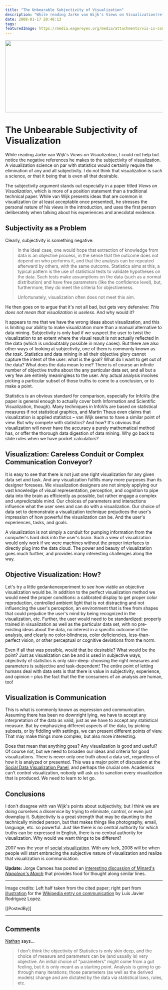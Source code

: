 ```yaml
---
title: "The Unbearable Subjectivity of Visualization"
description: "While reading Jarke van Wijk's Views on Visualization(ref), I could not help but notice the negative references he makes to the subjectivity of visualization. A visualization science on par with statistics would certainly require the elimination of any and all subjectivity. I do not think that visualization is such a science, or that it being that is even all that desirable."
date: 2008-01-17 20:48:13
tags: 
featuredImage: https://media.eagereyes.org/media/attachments/vis-is-communication.png
---
```


<p align="center"><img src="https://media.eagereyes.org/media/attachments/vis-is-communication.png" alt="" width="600" height="230" /></p>

# The Unbearable Subjectivity of Visualization

While reading Jarke van Wijk's <em>Views on Visualization</em>, I could not help but notice the negative references he makes to the subjectivity of visualization. A visualization science on par with statistics would certainly require the elimination of any and all subjectivity. I do not think that visualization is such a science, or that it being that is even all that desirable.

The subjectivity argument stands out especially in a paper titled <em>Views on Visualization</em>, which is more of a position statement than a traditional technical paper. While van Wijk presents ideas that are common in visualization (or at least acceptable once presented), he stresses the personal nature of his views in the introduction, and uses the first person deliberately when talking about his experiences and anecdotal evidence.

## Subjectivity as a Problem

Clearly, subjectivity is something negative:

>	In the ideal case, one would hope that extraction of knowledge from data is an objective process, in the sense that the outcome does not depend on who performs it, and that the analysis can be repeated afterward by others, with the same outcome. Statistics aims at this, a typical pattern is the use of statistical tests to validate hypotheses on the data. Such tests make assumptions on the data (such as a normal distribution) and have free parameters (like the confidence level), but, furthermore, they do meet the criteria for objectiveness.
>	
>	Unfortunately, visualization often does not meet this aim.

He then goes on to argue that it's not all bad, but gets very defensive: <em>This does not mean that visualization is useless.</em> And why would it?

It appears to me that we have the wrong ideas about visualization, and this is limiting our abilitiy to make visualization more than a manual alternative to data mining. Subjectivity is only bad if we suspect the user to twist the visualization to an extent where the visual result is not actually reflected in the data (which is undoubtably possible in many cases). But there are also other ways of looking at subjectivity, one of them is commonly known as <em>the task</em>. Statistics and data mining in all their objective glory cannot capture the intent of the user: what is the goal? What do I want to get out of the data? What does the data mean to me? There is of course an infinite number of objective truths about the any particular data set, and all but a very few are entirely meaningless to the user. Any actual analysis involves picking a particular subset of those truths to come to a conclusion, or to make a point.

Statistics is an obvious standard for comparison, especially for InfoVis (the paper is general enough to actually cover both Information and Scientific Visualization, though). Many techniques in InfoVis are based on statistical measures if not statistical graphics, and Martin Theus even claims that visualization is applied statistics – van Wijk seems to have a similar point of view. But why compete with statistics? And how? It's obvious that visualization will never have the accuracy a purely mathematical method has, or offer the thorough data digestion of data mining. Why go back to slide rules when we have pocket calculators?

## Visualization: Careless Conduit or Complex Communication Conveyor?

It is easy to see that there is not just one right visualization for any given data set and task. And any visualization fulfills many more purposes than its designer foresees. We visualization designers are not simply applying our vast knowledge of visual representation, perception, and cognition to pipe data into the brain as efficiently as possible, but rather engage a complex and unpredictable mind. Our choices of parameters and interactions influence what the user sees and can do with a visualization. Our choice of data set to demonstrate a visualization technique prejudices the user's impression of how powerful the visualization can be. And the user's experiences, tasks, and goals.

A visualization is not simply a conduit for pumping information from the computer's hard disk into the user's brain. Such a view of visualization would only work if we were machines without the proper interfaces to directly plug into the data cloud. The power and beauty of visualization goes much further, and provides many interesting challenges along the way.

## Objective Visualization: How?

Let's try a little gedankenexperiment to see how viable an objective visualization would be. In addition to the perfect visualization method we would need the proper conditions: a calibrated display to get proper color reproduction, controlled ambient light that is not distracting and not influencing the user's perception, an environment that is free from shapes that could prejudice the user's mind by being recognized in the visualization, etc. Further, the user would need to be standardized: properly trained in visualization as well as the particular data set, with no pre-existing ideas about the data, no interest in a specific outcome of the analysis, and clearly no color-blindness, color deficiencies, less-than-perfect vision, or other perceptual or cognitive deviations from the norm.

Even if all that was possible, would that be desirable? What would be the point? Just as visualization can be and is used in subjective ways, objectivity of statistics is only skin-deep: choosing the right measures and parameters is subjective and task-dependent! The entire point of letting humans deal with data sets is that there is value in subjectivity, experience, and opinion – plus the fact that the the consumers of an analysis are human, too!

## Visualization is Communication

This is what is commonly known as expression and communication. Assuming there has been no downright lying, we have to accept any interpretation of the data as valid, just as we have to accept any statistical measure. But by emphasizing different aspects of the data, by picking subsets, or by fiddling with settings, we can present different points of view. That may make things more complex, but also more interesting.

Does that mean that anything goes? Any visualization is good and useful? Of course not, but we need to broaden our ideas and criteria for good visualizations. There is never only one truth about a data set, regardless of how it is analyzed or presented. This was a major point of discussion at the <a href="/blog/panel-social-data-visualization.html">Social Data Visualization Panel</a>, and perhaps the crucial one. Academics can't control visualization, nobody will ask us to sanction every visualization that is produced. We need to learn to let go.

## Conclusions

I don't disagree with van Wijk's points about subjectivity, but I think we are doing ourselves a disservice by trying to eliminate, control, or even just downplay it. Subjectivity is a great strength that may be daunting to the technically minded person, but that makes things like photography, email, language, etc. so powerful. Just like there is no central authority for which truths can be expressed in English, there is no central authority for visualization. Why would we want things to be different?

2007 was the year of <a href="/blog/panel-social-data-visualization.html">social visualization</a>. With any luck, 2008 will be when people will start embracing the subjective nature of visualization and realize that visualization is communication.

<strong>Update:</strong> Jorge Camoes has posted an <a href="http://charts.jorgecamoes.com/minard-tufte-kosslyn-godin-napoleon/">interesting discussion of Minard's <em>Napoleon's March</em></a> that provides food for thought along similar lines.

<hr />

Image credits: Left half taken from the cited paper; right part from <a href="http://en.wikipedia.org/wiki/Image:Encoding_communication.jpg">illustration</a> for the <a href="http://en.wikipedia.org/wiki/Communication">Wikipedia entry on communication</a> by Luis Javier Rodriguez Lopez.

[[PostedBy]]

<aside class="comments">

---
## Comments

<a href="http://flowingdata.com" rel="nofollow noopener" target="_blank">Nathan</a> says…
>	I don't think the objectivity of Statistics is only skin deep, and the choice of measure and parameters can be (and usually is) very objective. An initial choice of "parameters" might come from a gut feeling, but it is only meant as a starting point. Analysis is going to go through many iterations; those parameters (as well as the derived models) change and are dictated by the data via statistical laws, rules, etc.

</aside>

